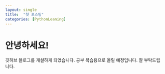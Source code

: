 ```yaml
---
layout: single
title:  "첫 포스팅"
categories: [PythonLeaning]
---
```


# 안녕하세요!
깃허브 블로그를 개설하게 되었습니다.
공부 복습용으로 올릴 예정입니다. 잘 부탁드립니다.
